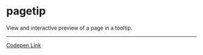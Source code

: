 # pagetip

View and interactive preview of a page in a tooltip.

---
[Codepen Link](https://codepen.io/zachcohen/pen/ExQqKxo)
